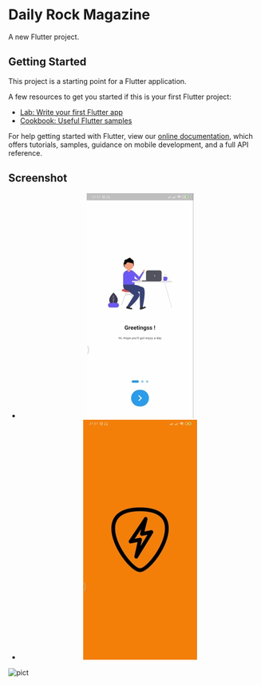 # Daily Rock Magazine

A new Flutter project.

## Getting Started

This project is a starting point for a Flutter application.

A few resources to get you started if this is your first Flutter project:

- [Lab: Write your first Flutter app](https://flutter.dev/docs/get-started/codelab)
- [Cookbook: Useful Flutter samples](https://flutter.dev/docs/cookbook)

For help getting started with Flutter, view our
[online documentation](https://flutter.dev/docs), which offers tutorials,
samples, guidance on mobile development, and a full API reference.

## Screenshot
 
* <center><img src="onboardPage.jpg"></center>
* <center><img src="SplashScreen.jpg"></center> 


![pict](https://user-images.githubusercontent.com/34432992/117858496-23d7bd80-b2b8-11eb-9ad9-54095f68cd24.jpg)
